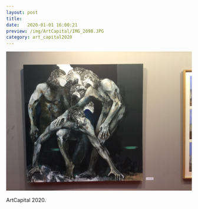 ```yaml
---
layout: post
title:  
date:   2020-01-01 16:00:21
preview: /img/ArtCapital/IMG_2098.JPG
category: art_capital2020
---
```


![Picture 1](/img/ArtCapital/IMG_2098.JPG) 


ArtCapital 2020.


